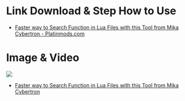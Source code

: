 # Link Download & Step How to Use
* [Faster way to Search Function in Lua Files with this Tool from Mika Cybertron - Platinmods.com](https://platinmods.com/threads/faster-way-to-search-function-in-lua-files-with-this-tool-from-mika-cybertron.129220/)


# Image & Video
![](https://i.imgur.com/RWOloik.png)

* [Faster way to Search Function in Lua Files with this Tool from Mika Cybertron](https://youtu.be/QZmI7A8qJxQ)

